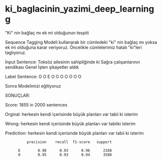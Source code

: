 # ki_baglacinin_yazimi_deep_learningg
 "Ki" nin bağlaç mı ek mi olduğunun tespiti
 
 
Sequence Tagging Modeli kullanarak bir cümledeki "ki" nin bağlaç mı yoksa ek mi olduğuna karar veriyoruz.
Öncelikle cümlelerimiz hatalı "ki"leri taglıyoruz.

İnput Sentence: Toksöz ailesinin sahipliğinde ki Sağra çalışanlarının sendikası Genel İşten şikayetler aldık

Label Sentence: O O E O O O O O O O

Sonra Modelimizi eğitiyoruz


SONUÇLAR:

Score: 1855 in 2000 sentences

Orginal: herkesin kendi içerisinde büyük planları var tabii ki isterim

Wrong: herkesin kendi içerisinde büyük planları var tabiiki isterim

Prediction: herkesin kendi içerisinde büyük planları var tabii ki isterim


              precision    recall  f1-score   support

          E        0.98      0.93      0.96      2168
          O        0.95      0.93      0.94      3588
